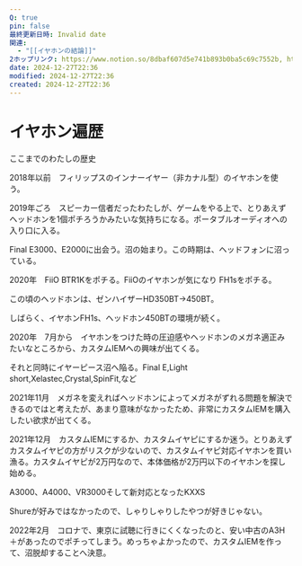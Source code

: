 ```yaml
---
Q: true
pin: false
最終更新日時: Invalid date
関連:
  - "[[イヤホンの結論]]"
2ホップリンク: https://www.notion.so/8dbaf607d5e741b893b0ba5c69c7552b, https://www.notion.so/8ecd8781d786420f8edd309f42350dc4, https://www.notion.so/b7d5cf9a3f224e4ab70881f1c368b950, https://www.notion.so/e0dc1e13b20440df9947f6551386e5f7
date: 2024-12-27T22:36
modified: 2024-12-27T22:36
created: 2024-12-27T22:36
---
```

# イヤホン遍歴

ここまでのわたしの歴史

2018年以前　フィリップスのインナーイヤー（非カナル型）のイヤホンを使う。

2019年ごろ　スピーカー信者だったわたしが、ゲームをやる上で、とりあえずヘッドホンを1個ポチろうかみたいな気持ちになる。ポータブルオーディオへの入り口に入る。

Final E3000、E2000に出会う。沼の始まり。この時期は、ヘッドフォンに沼っている。

2020年　FiiO BTR1Kをポチる。FiiOのイヤホンが気になり FH1sをポチる。

この頃のヘッドホンは、ゼンハイザーHD350BT→450BT。

しばらく、イヤホンFH1s、ヘッドホン450BTの環境が続く。

2020年　7月から　イヤホンをつけた時の圧迫感やヘッドホンのメガネ適正みたいなところから、カスタムIEMへの興味が出てくる。

それと同時にイヤーピース沼へ陥る。Final E,Light short,Xelastec,Crystal,SpinFit,など

2021年11月　メガネを変えればヘッドホンによってメガネがずれる問題を解決できるのではと考えたが、あまり意味がなかったため、非常にカスタムIEMを購入したい欲求が出てくる。

2021年12月　カスタムIEMにするか、カスタムイヤピにするか迷う。とりあえずカスタムイヤピの方がリスクが少ないので、カスタムイヤピ対応イヤホンを買い漁る。カスタムイヤピが2万円なので、本体価格が2万円以下のイヤホンを探し始める。

A3000、A4000、VR3000そして新対応となったKXXS

Shureが好みではなかったので、しゃりしゃりしたやつが好きじゃない。

2022年2月　コロナで、東京に試聴に行きにくくなったのと、安い中古のA3H＋があったのでポチってしまう。めっちゃよかったので、カスタムIEMを作って、沼脱却することへ決意。